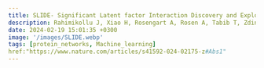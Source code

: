 ```yaml
---
title: SLIDE- Significant Latent factor Interaction Discovery and Exploration across biological domains
description: Rahimikollu J, Xiao H, Rosengart A, Rosen A, Tabib T, Zdinak P, He K, Bing X, Bunea F, Wegkamp M, Poholek A, Joglekar A, Lafyatis R, Das J* | *Nature Methods 2024*
date: 2024-02-19 15:01:35 +0300
image: '/images/SLIDE.webp'
tags: [protein_networks, Machine_learning]
href:"https://www.nature.com/articles/s41592-024-02175-z#Abs1"
---
```


